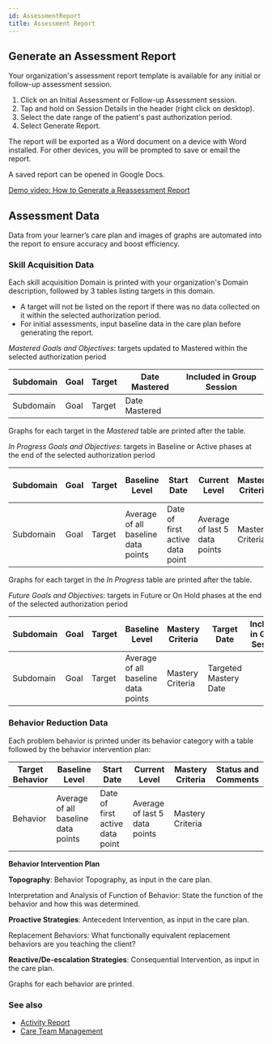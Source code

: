 ```yaml
---
id: AssessmentReport
title: Assessment Report
---
```


## Generate an Assessment Report
Your organization's assessment report template is available for any initial or follow-up assessment session. 

1. Click on an Initial Assessment or Follow-up Assessment session.
2. Tap and hold on Session Details in the header (right click on desktop).
3. Select the date range of the patient's past authorization period.
4. Select Generate Report. 

The report will be exported as a Word document on a device with Word installed. For other devices, you will be prompted to save or email the report. 

A saved report can be opened in Google Docs. 

[Demo video: How to Generate a Reassessment Report](https://youtu.be/GokNJN8PvQo "Title")

## Assessment Data

Data from your learner’s care plan and images of graphs are automated into the report to ensure accuracy and boost efficiency. 

### Skill Acquisition Data

Each skill acquisition Domain is printed with your organization's Domain description, followed by 3 tables listing targets in this domain. 

- A target will not be listed on the report if there was no data collected on it within the selected authorization period. 
- For initial assessments, input baseline data in the care plan before generating the report.

*Mastered Goals and Objectives*: targets updated to Mastered within the selected authorization period

| Subdomain  | Goal | Target | Date Mastered | Included in Group Session |
|-----------|-----|--------|----------------|-----------------------------|
|Subdomain|Goal|Target|Date Mastered||
Graphs for each target in the *Mastered* table are printed after the table.

*In Progress Goals and Objectives*: targets in Baseline or Active phases at the end of the selected authorization period

| Subdomain  | Goal | Target | Baseline Level | Start Date | Current Level | Mastery Criteria | Target Date |Included in Group Session |
|-----------|-----|--------|----------------|-----------------------------|----------------|---------|---------------------------------|--|
| Subdomain  |Goal |Target| Average of all baseline data points| Date of first active data point| Average of last 5 data points|Mastery Criteria|Targeted Mastery Date||
Graphs for each target in the *In Progress* table are printed after the table.

*Future Goals and Objectives*: targets in Future or On Hold phases at the end of the selected authorization period

| Subdomain  | Goal | Target | Baseline Level | Mastery Criteria | Target Date |Included in Group Session |
|-----------|-----|--------|----------------|-----------------------------|---------------------|-|
| Subdomain  |Goal |Target| Average of all baseline data points|Mastery Criteria|Targeted Mastery Date||



### Behavior Reduction Data

Each problem behavior is printed under its behavior category with a table followed by the behavior intervention plan:

| Target Behavior  |  Baseline Level | Start Date | Current Level | Mastery Criteria | Status and Comments |
|-----------|----------------|-----------------------------|----------------|---------|---------------------------------|
| Behavior  |    Average of all baseline data points         |  Date of first active data point    |Average of last 5 data points | Mastery Criteria | |

**Behavior Intervention Plan**

**Topography**: Behavior Topography, as input in the care plan.

Interpretation and Analysis of Function of Behavior: State the function of the behavior and how this was determined.

**Proactive Strategies**: Antecedent Intervention, as input in the care plan.

Replacement Behaviors: What functionally equivalent replacement behaviors are you teaching the client?

**Reactive/De-escalation Strategies**: Consequential Intervention, as input in the care plan.

Graphs for each behavior are printed.

### See also
- [Activity Report](Reports/ActivityReport.md)
- [Care Team Management](Reports/CareTeamManagement.md)
